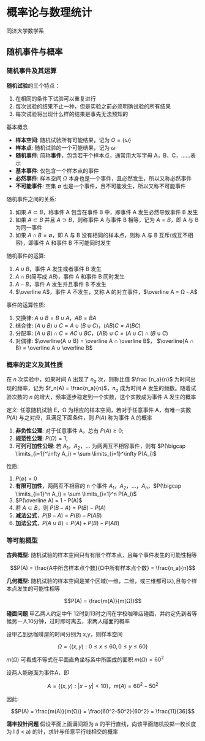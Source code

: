 # 概率论与数理统计

同济大学数学系

## 随机事件与概率

### 随机事件及其运算

**随机试验**的三个特点：

1. 在相同的条件下试验可以重复进行
2. 每次试验的结果不止一种，但是实验之前必须明确试验的所有结果
3. 每次试验将出现什么样的结果是事先无法预知的

基本概念

- **样本空间**: 随机试验所有可能结果，记为 $Ω = \{ ω \}$
- **样本点**: 随机试验的一个可能结果，记为 $ω$
- **随机事件**: 简称**事件**，包含若干个样本点，通常用大写字母 A，B，C，……表示
- **基本事件**: 仅包含一个样本点的事件
- **必然事件**: 样本空间 $Ω$ 本身也是一个事件，且必然发生，所以又称必然事件
- **不可能事件**: 空集 $∅$ 也是一个事件，且不可能发生，所以又称不可能事件

随机事件之间的关系:

1. 如果 $A ⊂ B$，称事件 A 包含在事件 B 中，即事件 A 发生必然导致事件 B 发生
2. 如果 $A ⊂ B$ 并且 $A ⊃ B$，则称事件 A 与事件 B 相等，记为 $A = B$，即 A 与 B 为同一事件
3. 如果 $A ∩ B = ∅$，即 A 与 B 没有相同的样本点，则称 A 与 B 互斥(或互不相容)，即事件 A 和事件 B 不可能同时发生

随机事件的运算:

1. $A ∪ B$，事件 A 发生或者事件 B 发生
2. $A ∩ B$(简写成 $AB$)，事件 A 和事件 B 同时发生
3. $A - B$，事件 A 发生并且事件 B 不发生
4. $\overline A$，事件 A 不发生，又称 A 的对立事件，$\overline A = Ω - A$

事件的运算性质:

1. 交换律: $A ∪ B = B ∪ A$，$AB = BA$
2. 结合律: $(A ∪ B) ∪ C = A ∪ (B ∪ C)$，$(AB)C = A(BC)$
3. 分配率: $(A ∪ B) ∩ C = AC ∪ BC$，$(AB) ∪ C = (A ∪ C) ∩ (B ∪ C)$
4. 对偶律: $\overline{A ∪ B} = \overline A ∩ \overline B$， $\overline{A ∩ B} = \overline A ∪ \overline B$

### 概率的定义及其性质

在 $n$ 次实验中，如果时间 A 出现了 $n_a$ 次，则称比值 $\frac {n_a}{n}$ 为时间出现的频率，记为 $f_n(A) = \frac{n_a}{n}$，$n_a$ 成为时间 A 发生的频数。随着试验次数的 $n$ 的增大，频率逐步稳定到一个实数，这个实数成为事件 A 发生的概率

定义: 任意随机试验 E，Ω 为相应的样本空间，若对于任意事件 A，有唯一实数 $P(A)$ 与之对应，且满足下面条件，则 $P(A)$ 称为事件 A 的概率

1. **非负性公理**: 对于任意事件 A，总有 $P(A) ≥ 0$;
2. **规范性公理**: $P(Ω) = 1$;
3. **可列可加性公理**: 若 $A_1，A_2，...$ 为两两互不相容事件，则有 $P(\bigcap \limits_{i=1}^\infty A_i) = \sum \limits_{i=1}^\infty P(A_i)$

性质:

1. $P(∅) = 0$
2. **有限可加性**，两两互不相容的 n 个事件 $A_1，A_2，...，A_n$，$P(\bigcap \limits_{i=1}^n A_i) = \sum \limits_{i=1}^n P(A_i)$
3. $P(\overline A) = 1 - P(A)$
4. 若 $A ⊂ B$，则 $P(B - A) = P(B) - P(A)$
5. **减法公式**，$P(B - A) = P(B) - P(AB)$
6. **加法公式**，$P(A ∪ B) = P(A) + P(B) - P(AB)$

### 等可能概型

**古典概型**: 随机试验的样本空间只有有限个样本点，且每个事件发生的可能性相等

$$P(A) = \frac{A中所含样本点个数}{Ω中所有样本点个数} = \frac{n_a}{n}$$

**几何概型**: 随机试验的样本空间是某个区域(一维，二维，或三维都可以),且每个样本点发生的可能性相等

$$P(A) = \frac{m(A)}{m(Ω)}$$

**碰面问题** 甲乙两人约定中午 12时到13时之间在学校咖啡店碰面，并约定先到者等候另一人10分钟，过时即可离去，求两人碰面的概率

设甲乙到达咖啡屋的时间分别为 x,y，则样本空间

$$Ω = \{(x,y) : 0 ≤ x ≤ 60, 0 ≤ y ≤ 60\}$$

$m(Ω)$ 可看成不等式在平面直角坐标系中所围成的面积 $m(Ω) = 60^2$

设两人能碰面为事件A，即

$$A = \{(x,y) : |x - y| < 10\}，m(A) = 60^2 - 50^2$$

因此:

$$P(A) = \frac{m(A)}{m(Ω)} = \frac{60^2-50^2}{60^2} = \frac{11}{36}$$

**蒲丰投针问题** 假设平面上画满间距为 a 的平行直线，向该平面随机投掷一枚长度为 l (l < a) 的针，求针与任意平行线相交的概率
